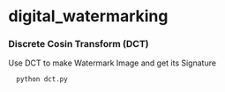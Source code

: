 # digital_watermarking

### Discrete Cosin Transform (DCT)

Use DCT to make Watermark Image and get its Signature
```
  python dct.py
```

